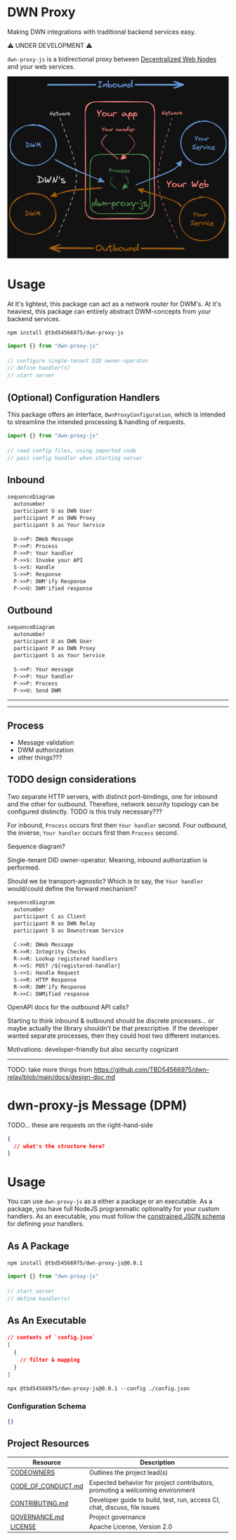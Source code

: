 # DWN Proxy

Making DWN integrations with traditional backend services easy.

⚠️ UNDER DEVELOPMENT ⚠️

`dwn-proxy-js` is a bidirectional proxy between [Decentralized Web Nodes](https://identity.foundation/decentralized-web-node/spec) and your web services.

![Intro diagram](./images/intro-diagram.png)

# Usage

At it's lightest, this package can act as a network router for DWM's. At it's heaviest, this package can entirely abstract DWM-concepts from your backend services.

```cli
npm install @tbd54566975/dwn-proxy-js
```

```typescript
import {} from "dwn-proxy-js"

// configure single-tenant DID owner-operator
// define handler(s)
// start server
```

## (Optional) Configuration Handlers

This package offers an interface, `DwnProxyConfiguration`, which is intended to streamline the intended processing & handling of requests.

```typescript
import {} from "dwn-proxy-js"

// read config files, using imported code
// pass config handler when starting server
```

## Inbound 

```mermaid
sequenceDiagram
  autonumber
  participant U as DWN User
  participant P as DWN Proxy
  participant S as Your Service
  
  U->>P: DWeb Message
  P->>P: Process
  P->>P: Your handler
  P->>S: Invoke your API
  S->>S: Handle
  S->>P: Response
  P->>P: DWM'ify Response
  P->>U: DWM'ified response
```

## Outbound 

```mermaid
sequenceDiagram
  autonumber
  participant U as DWN User
  participant P as DWN Proxy
  participant S as Your Service
  
  S->>P: Your message
  P->>P: Your handler
  P->>P: Process
  P->>U: Send DWM
```

---
---

## Process

- Message validation
- DWM authorization
- other things???

## TODO design considerations

Two separate HTTP servers, with distinct port-bindings, one for inbound and the other for outbound. Therefore, network security topology can be configured distinctly. TODO is this truly necessary???

For inbound, `Process` occurs first then `Your handler` second. Four outbound, the inverse, `Your handler` occurs first then `Process` second.

Sequence diagram?

Single-tenant DID owner-operator. Meaning, inbound authorization is performed. 

Should we be transport-agnostic? Which is to say, the `Your handler` would/could define the forward mechanism?

```mermaid
sequenceDiagram
  autonumber
  participant C as Client
  participant R as DWN Relay
  participant S as Downstream Service
  
  C->>R: DWeb Message
  R->>R: Integrity Checks
  R->>R: Lookup registered handlers
  R->>S: POST /${registered-handler}
  S->>S: Handle Request
  S->>R: HTTP Response
  R->>R: DWM'ify Response
  R->>C: DWMified response
```

OpenAPI docs for the outbound API calls?

Starting to think inbound & outbound should be discrete processes... or maybe actually the library shouldn't be that prescriptive. If the developer wanted separate processes, then they could host two different instances.

Motivations: developer-friendly but also security cognizant

---

TODO: take more things from https://github.com/TBD54566975/dwn-relay/blob/main/docs/design-doc.md

# dwn-proxy-js Message (DPM)

TODO... these are requests on the right-hand-side

```json
{
  // what's the structure here?
}
```

# Usage

You can use `dwn-proxy-js` as a either a package or an executable. As a package, you have full NodeJS programmatic optionality for your custom handlers. As an executable, you must follow the [constrained JSON schema](#configuration-schema) for defining your handlers.

## As A Package

```cli
npm install @tbd54566975/dwn-proxy-js@0.0.1
```

```typescript
import {} from "dwn-proxy-js"

// start server
// define handler(s)
```

## As An Executable

```json
// contents of `config.json`
[
  {
    // filter & mapping
  }
]
```

```cli
npx @tbd54566975/dwn-proxy-js@0.0.1 --config ./config.json
```

### Configuration Schema

```json
{}
```

## Project Resources

| Resource                                   | Description                                                                   |
| ------------------------------------------ | ----------------------------------------------------------------------------- |
| [CODEOWNERS](./CODEOWNERS)                 | Outlines the project lead(s)                                                  |
| [CODE_OF_CONDUCT.md](./CODE_OF_CONDUCT.md) | Expected behavior for project contributors, promoting a welcoming environment |
| [CONTRIBUTING.md](./CONTRIBUTING.md)       | Developer guide to build, test, run, access CI, chat, discuss, file issues    |
| [GOVERNANCE.md](./GOVERNANCE.md)           | Project governance                                                            |
| [LICENSE](./LICENSE)                       | Apache License, Version 2.0                                                   |